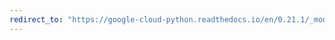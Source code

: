 ```yaml
---
redirect_to: "https://google-cloud-python.readthedocs.io/en/0.21.1/_modules/google/cloud/vision/color.html"
---
```


